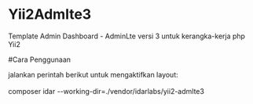 Yii2Admlte3
==================

Template Admin Dashboard - AdminLte versi 3 untuk kerangka-kerja php Yii2


#Cara Penggunaan

jalankan perintah berikut untuk mengaktifkan layout:<br><br>
composer idar --working-dir=./vendor/idarlabs/yii2-admlte3
